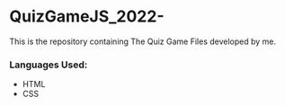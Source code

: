 # QuizGameJS_2022-
This is the repository containing The Quiz Game Files developed by me. <br>
### Languages Used:
<ul>
  <li>HTML</li>
  <li>CSS</li>
</ul>
